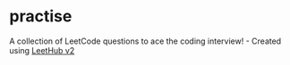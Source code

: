 # practise
A collection of LeetCode questions to ace the coding interview! - Created using [LeetHub v2](https://github.com/arunbhardwaj/LeetHub-2.0)
